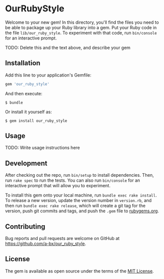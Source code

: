 # OurRubyStyle

Welcome to your new gem! In this directory, you'll find the files you need to be able to package up your Ruby library into a gem. Put your Ruby code in the file `lib/our_ruby_style`. To experiment with that code, run `bin/console` for an interactive prompt.

TODO: Delete this and the text above, and describe your gem

## Installation

Add this line to your application's Gemfile:

```ruby
gem 'our_ruby_style'
```

And then execute:

    $ bundle

Or install it yourself as:

    $ gem install our_ruby_style

## Usage

TODO: Write usage instructions here

## Development

After checking out the repo, run `bin/setup` to install dependencies. Then, run `rake spec` to run the tests. You can also run `bin/console` for an interactive prompt that will allow you to experiment.

To install this gem onto your local machine, run `bundle exec rake install`. To release a new version, update the version number in `version.rb`, and then run `bundle exec rake release`, which will create a git tag for the version, push git commits and tags, and push the `.gem` file to [rubygems.org](https://rubygems.org).

## Contributing

Bug reports and pull requests are welcome on GitHub at https://github.com/a-bx/our_ruby_style.

## License

The gem is available as open source under the terms of the [MIT License](http://opensource.org/licenses/MIT).
